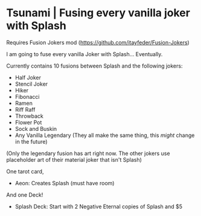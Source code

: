 # Tsunami | Fusing every vanilla joker with Splash

Requires Fusion Jokers mod (https://github.com/itayfeder/Fusion-Jokers)

I am going to fuse every vanilla Joker with Splash... Eventually.

Currently contains 10 fusions between Splash and the following jokers:
- Half Joker
- Stencil Joker
- Hiker
- Fibonacci
- Ramen
- Riff Raff
- Throwback
- Flower Pot
- Sock and Buskin
- Any Vanilla Legendary (They all make the same thing, this *might* change in the future)

(Only the legendary fusion has art right now. The other jokers use placeholder art of their material joker that isn't Splash)

One tarot card,
- Aeon: Creates Splash (must have room)

And one Deck!
- Splash Deck: Start with 2 Negative Eternal copies of Splash and $5
